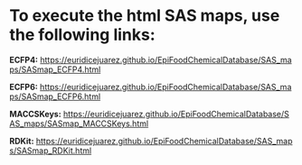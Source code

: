 # To execute the html SAS maps, use the following links:

**ECFP4:** https://euridicejuarez.github.io/EpiFoodChemicalDatabase/SAS_maps/SASmap_ECFP4.html

**ECFP6:** https://euridicejuarez.github.io/EpiFoodChemicalDatabase/SAS_maps/SASmap_ECFP6.html

**MACCSKeys:** https://euridicejuarez.github.io/EpiFoodChemicalDatabase/SAS_maps/SASmap_MACCSKeys.html

**RDKit:** https://euridicejuarez.github.io/EpiFoodChemicalDatabase/SAS_maps/SASmap_RDKit.html
